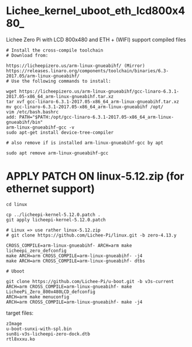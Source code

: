 # Lichee_kernel_uboot_eth_lcd800x480_
Lichee Zero Pi with LCD 800x480 and ETH + (WIFI) support compiled files



```shell
# Install the cross-compile toolchain
# Download from:

https://licheepizero.us/arm-linux-gnueabihf/ (Mirror)
https://releases.linaro.org/components/toolchain/binaries/6.3-2017.05/arm-linux-gnueabihf/
# Use the following commands to install:

wget https://licheepizero.us/arm-linux-gnueabihf/gcc-linaro-6.3.1-2017.05-x86_64_arm-linux-gnueabihf.tar.xz
tar xvf gcc-linaro-6.3.1-2017.05-x86_64_arm-linux-gnueabihf.tar.xz
mv gcc-linaro-6.3.1-2017.05-x86_64_arm-linux-gnueabihf /opt/
vim /etc/bash.bashrc
add: PATH="$PATH:/opt/gcc-linaro-6.3.1-2017.05-x86_64_arm-linux-gnueabihf/bin"
arm-linux-gnueabihf-gcc -v
sudo apt-get install device-tree-compiler
```

```shell
# also remove if is installed arm-linux-gnueabihf-gcc by apt

sudo apt remove arm-linux-gnueabihf-gcc
```

# APPLY PATCH ON linux-5.12.zip (for ethernet support)

```shell
cd linux

cp ../licheepi-kernel-5.12.0.patch .
git apply licheepi-kernel-5.12.0.patch
```

```shell
# Linux => use rather linux-5.12.zip
# git clone https://github.com/Lichee-Pi/linux.git -b zero-4.13.y

CROSS_COMPILE=arm-linux-gnueabihf- ARCH=arm make licheepi_zero_defconfig
make ARCH=arm CROSS_COMPILE=arm-linux-gnueabihf- -j4
make ARCH=arm CROSS_COMPILE=arm-linux-gnueabihf- dtbs
```

```shell
# Uboot

git clone https://github.com/Lichee-Pi/u-boot.git -b v3s-current
ARCH=arm CROSS_COMPILE=arm-linux-gnueabihf- make LicheePi_Zero_800x480LCD_defconfig
ARCH=arm make menuconfig   
ARCH=arm CROSS_COMPILE=arm-linux-gnueabihf- make -j4
```

target files: 

```shell
zImage
u-boot-sunxi-with-spl.bin
sun8i-v3s-licheepi-zero-dock.dtb
rtl8xxxu.ko
```
